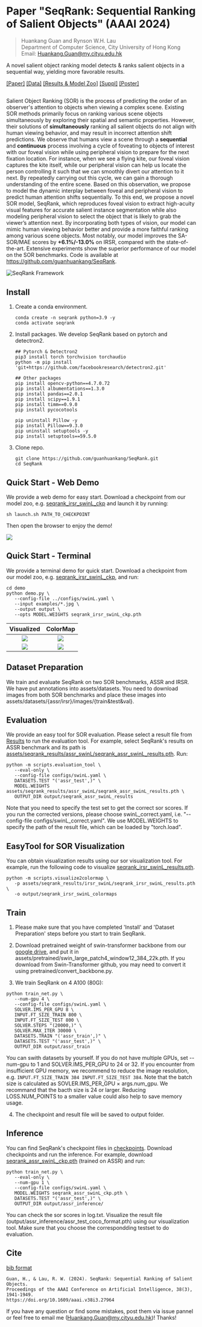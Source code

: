# Paper "SeqRank: Sequential Ranking of Salient Objects" (AAAI 2024)

> Huankang Guan and Rynson W.H. Lau   
> Department of Computer Science, City University of Hong Kong  
> Email: Huankang.Guan@my.cityu.edu.hk


A novel salient object ranking model detects & ranks salient objects in a sequential way, yielding more favorable results.

[[Paper]](https://1drv.ms/b/s!Ap4-mN9MwOE5gpZ9LlJZ6iP3VmhU0A?e=WVEoPs) [[Data]](https://github.com/guanhuankang/SeqRank/tree/main/assets/datasets) [[Results & Model Zoo]](https://github.com/guanhuankang/SeqRank/tree/main/assets/seqrank_results) [[Suppl]](doc/guan_seqrank_suppl.pdf) [[Poster]](doc/guan_seqrank_poster.pdf)

## 

Salient Object Ranking (SOR) is the process of predicting the order of an observer's attention to objects when viewing a complex scene. Existing SOR methods primarily focus on ranking various scene objects simultaneously by exploring their spatial and semantic properties. However, their solutions of **simultaneously** ranking all salient objects do not align with human viewing behavior, and may result in incorrect attention shift predictions. We observe that humans view a scene through a **sequential** and **continuous** process involving a cycle of foveating to objects of interest with our foveal vision while using peripheral vision to prepare for the next fixation location. For instance, when we see a flying kite, our foveal vision captures the kite itself, while our peripheral vision can help us locate the person controlling it such that we can smoothly divert our attention to it next. By repeatedly carrying out this cycle, we can gain a thorough understanding of the entire scene. Based on this observation, we propose to model the dynamic interplay between foveal and peripheral vision to predict human attention shifts sequentially. To this end, we propose a novel SOR model, SeqRank, which reproduces foveal vision to extract high-acuity visual features for accurate salient instance segmentation while also modeling peripheral vision to select the object that is likely to grab the viewer’s attention next. By incorporating both types of vision, our model can mimic human viewing behavior better and provide a more faithful ranking among various scene objects. Most notably, our model improves the SA-SOR/MAE scores by **+6.1%/-13.0%** on IRSR, compared with the state-of-the-art. Extensive experiments show the superior performance of our model on the SOR benchmarks. Code is available at https://github.com/guanhuankang/SeqRank.

![SeqRank Framework](doc/seqrank.jpg)



## Install

1. Create a conda environment.

   ```shell
   conda create -n seqrank python=3.9 -y
   conda activate seqrank
   ```

2. Install packages. We develop SeqRank based on pytorch and detectron2.

   ```shell
   ## Pytorch & Detectron2
   pip3 install torch torchvision torchaudio
   python -m pip install 'git+https://github.com/facebookresearch/detectron2.git'
   
   ## Other packages
   pip install opencv-python==4.7.0.72
   pip install albumentations==1.3.0
   pip install pandas==2.0.1
   pip install scipy==1.9.1
   pip install timm==0.9.0
   pip install pycocotools
   
   pip uninstall Pillow -y
   pip install Pillow==9.3.0
   pip uninstall setuptools -y
   pip install setuptools==59.5.0
   ```

3. Clone repo.

   ```
   git clone https://github.com/guanhuankang/SeqRank.git
   cd SeqRank
   ```


## Quick Start - Web Demo

We provide a web demo for easy start. Download a checkpoint from our model zoo, e.g. [seqrank_irsr_swinL_ckp](https://drive.google.com/file/d/1PUSJLRxA9sIJoYXx0Si3TawoKvnLIU3o/view?usp=drive_link) and launch it by running:

```
sh launch.sh PATH_TO_CHECKPOINT
```

Then open the browser to enjoy the demo!

![](doc/web_demo.jpg)

## Quick Start - Terminal

We provide a terminal demo for quick start. Download a checkpoint from our model zoo, e.g. [seqrank_irsr_swinL_ckp](https://drive.google.com/file/d/1PUSJLRxA9sIJoYXx0Si3TawoKvnLIU3o/view?usp=drive_link), and run:

```
cd demo
python demo.py \
   --config-file ../configs/swinL.yaml \
   --input examples/*.jpg \
   --output output \
   --opts MODEL.WEIGHTS seqrank_irsr_swinL_ckp.pth
```

Visualized             |  ColorMap
:-------------------------:|:-------------------------:
|![](doc/samples/COCO_val2014_000000502220.jpg)|![](doc/samples/COCO_val2014_000000502220.png)|
|![](doc/samples/sa_10083940.jpg) | ![](doc/samples/sa_10083940.png) |


## Dataset Preparation
We train and evaluate SeqRank on two SOR benchmarks, ASSR and IRSR. We have put annotations into assets/datasets. You need to download images from both SOR benchmarks and place these images into assets/datasets/{assr/irsr}/images/{train&test&val}.


## Evaluation

We provide an easy tool for SOR evaluation. Please select a result file from [Results](https://github.com/guanhuankang/SeqRank/tree/main/assets/seqrank_results) to run the evaluation tool. For example, select SeqRank's results on ASSR benchmark and its path is [assets/seqrank_results/assr_swinL/seqrank_assr_swinL_results.pth](https://github.com/guanhuankang/SeqRank/blob/main/assets/seqrank_results/assr_swinL/seqrank_assr_swinL_results.pth). Run:

```
python -m scripts.evaluation_tool \
   --eval-only \
   --config-file configs/swinL.yaml \
   DATASETS.TEST "('assr_test',)" \
   MODEL.WEIGHTS assets/seqrank_results/assr_swinL/seqrank_assr_swinL_results.pth \
   OUTPUT_DIR output/seqrank_assr_swinL_results
```

Note that you need to specify the test set to get the correct sor scores. If you run the corrected versions, please choose swinL_correct.yaml, i.e. "--config-file configs/swinL_correct.yaml". We use MODEL.WEIGHTS to specify the path of the result file, which can be loaded by "torch.load".


## EasyTool for SOR Visualization

You can obtain visualization results using our sor visualization tool. For example, run the following code to visualize [seqrank_irsr_swinL_results.pth](https://github.com/guanhuankang/SeqRank/blob/main/assets/seqrank_results/irsr_swinL/seqrank_irsr_swinL_results.pth).

```
python -m scripts.visualize2colormap \
   -p assets/seqrank_results/irsr_swinL/seqrank_irsr_swinL_results.pth \
   -o output/seqrank_irsr_swinL_colormaps
```

## Train

1. Please make sure that you have completed 'Install' and 'Dataset Preparation' steps before you start to train SeqRank.

2. Download pretrained weight of swin-transformer backbone from our [google drive](https://drive.google.com/file/d/1zuxsowmxrR_1_MejfOxHD1D6_xAXhdir/view?usp=drive_link), and put it in assets/pretrained/swin_large_patch4_window12_384_22k.pth. If you download from Swin-Transformer github, you may need to convert it using pretrained/convert_backbone.py.

2. We train SeqRank on 4 A100 (80G):
```
python train_net.py \
   --num-gpu 4 \
   --config-file configs/swinL.yaml \
   SOLVER.IMS_PER_GPU 8 \
   INPUT.FT_SIZE_TRAIN 800 \
   INPUT.FT_SIZE_TEST 800 \
   SOLVER.STEPS "(20000,)" \
   SOLVER.MAX_ITER 30000 \
   DATASETS.TRAIN "('assr_train',)" \
   DATASETS.TEST "('assr_test',)" \
   OUTPUT_DIR output/assr_train
```
You can swith datasets by yourself. If you do not have multiple GPUs, set --num-gpu to 1 and SOLVER.IMS_PER_GPU to 24 or 32. If you encounter from insufficient GPU memory, we recommend to reduce the image resolution, e.g. ``` INPUT.FT_SIZE_TRAIN 384 INPUT.FT_SIZE_TEST 384 ```. Note that the batch size is calculated as SOVLER.IMS_PER_GPU $\times$ args.num_gpu. We recommand that the bacth size is 24 or larger. Reducing LOSS.NUM_POINTS to a smaller value could also help to save memory usage.

4. The checkpoint and result file will be saved to output folder.

## Inference

You can find SeqRank's checkpoint files in [checkpoints](https://github.com/guanhuankang/SeqRank/tree/main/assets/seqrank_results). Download checkpoints and run the inference. For example, download [seqrank_assr_swinL_ckp.pth](https://drive.google.com/file/d/1rWHEUlnCWweoYqdY9JvrHuts-2lmUr_B/view) (trained on ASSR) and run:
```
python train_net.py \
   --eval-only \
   --num-gpu 1 \
   --config-file configs/swinL.yaml \
   MODEL.WEIGHTS seqrank_assr_swinL_ckp.pth \
   DATASETS.TEST "('assr_test',)" \
   OUTPUT_DIR output/assr_inference/
```
You can check the sor scores in log.txt. Visualize the result file (output/assr_inference/assr_test_coco_format.pth) using our visualization tool. Make sure that you choose the correspondding testset to do evaluation.

## Cite
[bib format](cite_seqrank_guan.bib)
```
Guan, H., & Lau, R. W. (2024). SeqRank: Sequential Ranking of Salient Objects.
Proceedings of the AAAI Conference on Artificial Intelligence, 38(3), 1941-1949.
https://doi.org/10.1609/aaai.v38i3.27964
```

If you have any question or find some mistakes, post them via issue pannel or feel free to email me (Huankang.Guan@my.cityu.edu.hk)! Thanks!
